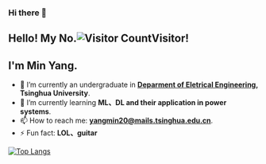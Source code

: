 ### Hi there 👋

<!--
**AMINmiNn/AMINmiNn** is a ✨ _special_ ✨ repository because its `README.md` (this file) appears on your GitHub profile.

Here are some ideas to get you started:

- 🔭 I’m currently working on ...
- 🌱 I’m currently learning ...
- 👯 I’m looking to collaborate on ...
- 🤔 I’m looking for help with ...
- 💬 Ask me about ...
- 📫 How to reach me: ...
- 😄 Pronouns: ...
- ⚡ Fun fact: 
-->
## Hello! My No.![Visitor Count](https://profile-counter.glitch.me/AMINmiNn/count.svg)Visitor!

## I'm Min Yang.
- 🔭 I’m currently an undergraduate in **[Deparment of Eletrical Engineering](https://www.eea.tsinghua.edu.cn), Tsinghua University**.
- 🌱 I’m currently learning **ML、DL and their application in power systems**.
- 📫 How to reach me: **yangmin20@mails.tsinghua.edu.cn**.
- ⚡ Fun fact: **LOL、guitar**



[![Top Langs](https://github-readme-stats.vercel.app/api/top-langs/?username=AMINmiNn&layout=compact)](https://github.com/AMINmiNn/github-readme-stats)
